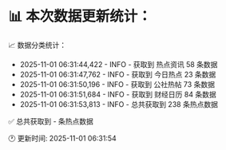 📊 本次数据更新统计：
==========================

📈 数据分类统计：
- 2025-11-01 06:31:44,422 - INFO - 获取到 热点资讯 58 条数据
- 2025-11-01 06:31:47,762 - INFO - 获取到 今日热点 23 条数据
- 2025-11-01 06:31:50,196 - INFO - 获取到 公社热帖 73 条数据
- 2025-11-01 06:31:51,684 - INFO - 获取到 财经日历 84 条数据
- 2025-11-01 06:31:53,813 - INFO - 总共获取到 238 条热点数据

✅ 总共获取到 - 条热点数据

🕐 更新时间: 2025-11-01 06:31:54

